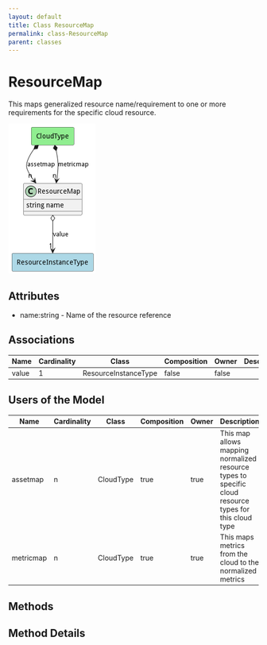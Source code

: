 ```yaml
---
layout: default
title: Class ResourceMap
permalink: class-ResourceMap
parent: classes
---
```


# ResourceMap

This maps generalized resource name/requirement to one or more requirements for the specific cloud resource.

![Logical Diagram](./logical.png)

## Attributes

* name:string - Name of the resource reference


## Associations

| Name | Cardinality | Class | Composition | Owner | Description |
| --- | --- | --- | --- | --- | --- |
| value | 1 | ResourceInstanceType | false | false |  |



## Users of the Model

| Name | Cardinality | Class | Composition | Owner | Description |
| --- | --- | --- | --- | --- | --- |
| assetmap | n | CloudType | true | true | This map allows mapping normalized resource types to specific cloud resource types for this cloud type |
| metricmap | n | CloudType | true | true | This maps metrics from the cloud to the normalized metrics |





## Methods


<h2>Method Details</h2>
    

